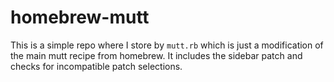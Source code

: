 homebrew-mutt
=============
This is a simple repo where I store by `mutt.rb` which is just a modification of the main mutt recipe from homebrew. It includes the sidebar patch and checks for incompatible patch selections.
